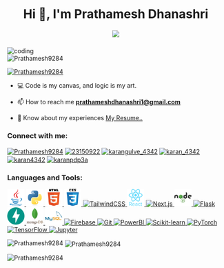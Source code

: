 

<h1 align="center">Hi 👋, I'm Prathamesh Dhanashri</h1>

<p align="center">
  <img align="center" src="https://readme-typing-svg.herokuapp.com?color=%23${textVal}&lines=+👋🏻+A+Passionate+Web+Developer+👋🏻;👨🏻‍💻+Lets+Build+Together+👩🏻‍💻">
</p>
<h3>     </h3>
<img align="right" alt="coding" width="550" height=auto src="https://media0.giphy.com/media/v1.Y2lkPTc5MGI3NjExN2NyMzM5MjJ2ejFoeTFiMmt2bm9vaWppMXFiMjlpYThoajRvY2I0dyZlcD12MV9pbnRlcm5hbF9naWZfYnlfaWQmY3Q9Zw/RbDKaczqWovIugyJmW/giphy.gif">

<p align="left"> <img src="https://komarev.com/ghpvc/?username=Prathamesh9284&label=Profile%20views&color=0e75b6&style=flat" alt="Prathamesh9284" /> </p>



<p align="left"> <a href="https://x.com/PrathameshD0002" target="blank"><img src="https://img.shields.io/twitter/follow/Prathamesh9284?logo=twitter&style=for-the-badge" alt="Prathamesh9284" /></a> </p>

- 💻 Code is my canvas, and logic is my art.

- 📫 How to reach me **prathameshdhanashri1@gmail.com**

- 📄 Know about my experiences [My Resume..](https://drive.google.com/drive/folders/18ejQwD2tIVH4Fi2DOQT03NmwJrheNcC0?usp=sharing)

<h3 align="left">Connect with me:</h3>
<p align="left">

<a href="https://linkedin.com/in/prathameshdhanashri" target="blank"><img align="center" src="https://raw.githubusercontent.com/rahuldkjain/github-profile-readme-generator/master/src/images/icons/Social/linked-in-alt.svg" alt="Prathamesh9284" height="30" width="40" /></a>
<a href="https://stackoverflow.com/users/23150922" target="blank"><img align="center" src="https://raw.githubusercontent.com/rahuldkjain/github-profile-readme-generator/master/src/images/icons/Social/stack-overflow.svg" alt="23150922" height="30" width="40" /></a>
<a href="https://instagram.com/prathamesh_00002" target="blank"><img align="center" src="https://raw.githubusercontent.com/rahuldkjain/github-profile-readme-generator/master/src/images/icons/Social/instagram.svg" alt="karangulve_4342" height="30" width="40" /></a>
<a href="https://www.hackerrank.com/prathamesh_02" target="blank"><img align="center" src="https://raw.githubusercontent.com/rahuldkjain/github-profile-readme-generator/master/src/images/icons/Social/hackerrank.svg" alt="karan_4342" height="30" width="40" /></a>
<a href="https://www.leetcode.com/prathamesh_0002" target="blank"><img align="center" src="https://raw.githubusercontent.com/rahuldkjain/github-profile-readme-generator/master/src/images/icons/Social/leet-code.svg" alt="karan4342" height="30" width="40" /></a>
<a href="https://auth.geeksforgeeks.org/user/prathameshdlm7c" target="blank"><img align="center" src="https://raw.githubusercontent.com/rahuldkjain/github-profile-readme-generator/master/src/images/icons/Social/geeks-for-geeks.svg" alt="karanpdp3a" height="30" width="40" /></a>
</p>

<h3 align="left">Languages and Tools:</h3>
<p align="left"> 

  <a href="https://www.java.com" target="_blank" rel="noreferrer"> <img src="https://raw.githubusercontent.com/devicons/devicon/master/icons/java/java-original.svg" alt="Java" width="40" height="40"/> </a> 
  <a href="https://www.python.org" target="_blank" rel="noreferrer"> <img src="https://raw.githubusercontent.com/devicons/devicon/master/icons/python/python-original.svg" alt="Python" width="40" height="40"/> </a> 
  <a href="https://www.w3.org/html/" target="_blank" rel="noreferrer"> <img src="https://raw.githubusercontent.com/devicons/devicon/master/icons/html5/html5-original-wordmark.svg" alt="HTML" width="40" height="40"/> </a>
  <a href="https://www.w3schools.com/css/" target="_blank" rel="noreferrer"> <img src="https://raw.githubusercontent.com/devicons/devicon/master/icons/css3/css3-original-wordmark.svg" alt="CSS" width="40" height="40"/> </a>
  <a href="https://tailwindcss.com/" target="_blank" rel="noreferrer"> <img src="https://www.vectorlogo.zone/logos/tailwindcss/tailwindcss-icon.svg" alt="TailwindCSS" width="40" height="40"/> </a>
  <a href="https://reactjs.org/" target="_blank" rel="noreferrer"> <img src="https://raw.githubusercontent.com/devicons/devicon/master/icons/react/react-original-wordmark.svg" alt="React" width="40" height="40"/> </a>
  <a href="https://nextjs.org/" target="_blank" rel="noreferrer"> <img src="https://upload.wikimedia.org/wikipedia/commons/8/8e/Nextjs-logo.svg" alt="Next.js" width="40" height="40"/> </a>
  <a href="https://nodejs.org" target="_blank" rel="noreferrer"> <img src="https://raw.githubusercontent.com/devicons/devicon/master/icons/nodejs/nodejs-original-wordmark.svg" alt="Node.js" width="40" height="40"/> </a>
  <a href="https://flask.palletsprojects.com/" target="_blank" rel="noreferrer">
  <img src="https://img.icons8.com/?size=100&id=ewGOClUtmFX4&format=png&color=000000" alt="Flask" width="40" height="40"/>
</a>
  <a href="https://fastapi.tiangolo.com/" target="_blank" rel="noreferrer"> <img src="https://raw.githubusercontent.com/devicons/devicon/master/icons/fastapi/fastapi-original.svg" alt="FastAPI" width="40" height="40"/> </a>
  <a href="https://www.mongodb.com/" target="_blank" rel="noreferrer"> <img src="https://raw.githubusercontent.com/devicons/devicon/master/icons/mongodb/mongodb-original-wordmark.svg" alt="MongoDB" width="40" height="40"/> </a>
  <a href="https://www.mysql.com/" target="_blank" rel="noreferrer"> <img src="https://raw.githubusercontent.com/devicons/devicon/master/icons/mysql/mysql-original-wordmark.svg" alt="MySQL" width="40" height="40"/> </a>
  <a href="https://firebase.google.com/" target="_blank" rel="noreferrer"> <img src="https://www.vectorlogo.zone/logos/firebase/firebase-icon.svg" alt="Firebase" width="40" height="40"/> </a>
  <a href="https://git-scm.com/" target="_blank" rel="noreferrer"> <img src="https://www.vectorlogo.zone/logos/git-scm/git-scm-icon.svg" alt="Git" width="40" height="40"/> </a>
  <a href="https://powerbi.microsoft.com/" target="_blank" rel="noreferrer"> <img src="https://upload.wikimedia.org/wikipedia/commons/c/cf/New_Power_BI_Logo.svg" alt="PowerBI" width="40" height="40"/> </a>
  <a href="https://scikit-learn.org/" target="_blank" rel="noreferrer"> <img src="https://raw.githubusercontent.com/scikit-learn/scikit-learn/main/doc/logos/scikit-learn-logo-notext.png" alt="Scikit-learn" width="40" height="40"/> </a>
  <a href="https://pytorch.org/" target="_blank" rel="noreferrer"> <img src="https://www.vectorlogo.zone/logos/pytorch/pytorch-icon.svg" alt="PyTorch" width="40" height="40"/> </a>
  <a href="https://www.tensorflow.org/" target="_blank" rel="noreferrer"> <img src="https://www.vectorlogo.zone/logos/tensorflow/tensorflow-icon.svg" alt="TensorFlow" width="40" height="40"/> </a>
  <a href="https://jupyter.org/" target="_blank" rel="noreferrer"> <img src="https://www.vectorlogo.zone/logos/jupyter/jupyter-icon.svg" alt="Jupyter" width="40" height="40"/> </a>
</p>




<p><img align="left" src="https://github-readme-stats.vercel.app/api/top-langs?username=Prathamesh9284&theme=github_dark_dimmed&hide_border=false&include_all_commits=true&count_private=true&show_icons=true&locale=en&layout=compact" alt="Prathamesh9284" /></p>

<p>&nbsp;<img align="center" src="https://github-readme-stats.vercel.app/api?username=Prathamesh9284&show_icons=true&locale=en" alt="Prathamesh9284" /></p>

<p><img align="center" src="https://github-readme-streak-stats.herokuapp.com/?user=Prathamesh9284&" alt="Prathamesh9284" /></p>
